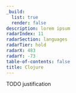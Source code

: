 ```yaml
---
_build:
  list: true
  render: false
description: lorem ipsum
radarIndex: 11
radarSection: languages
radarTier: hold
radarX: 483
radarY: -73
table-of-contents: false
title: Clojure
---
```


TODO justification
